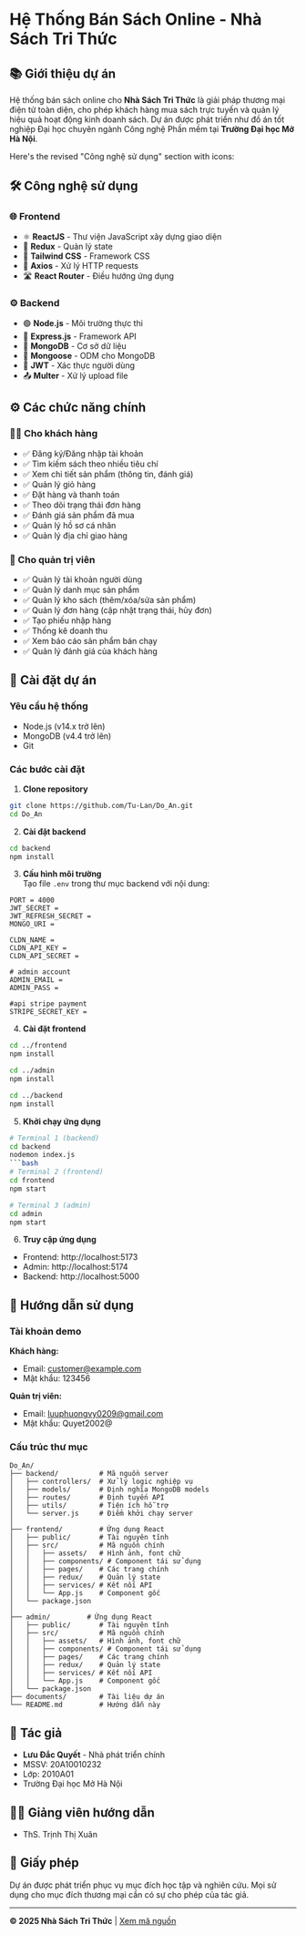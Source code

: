 # Hệ Thống Bán Sách Online - Nhà Sách Tri Thức


## 📚 Giới thiệu dự án
Hệ thống bán sách online cho **Nhà Sách Tri Thức** là giải pháp thương mại điện tử toàn diện, cho phép khách hàng mua sách trực tuyến và quản lý hiệu quả hoạt động kinh doanh sách. Dự án được phát triển như đồ án tốt nghiệp Đại học chuyên ngành Công nghệ Phần mềm tại **Trường Đại học Mở Hà Nội**.

Here's the revised "Công nghệ sử dụng" section with icons:

## 🛠 Công nghệ sử dụng

### 🌐 Frontend
- ⚛️ **ReactJS** - Thư viện JavaScript xây dựng giao diện
- 🔄 **Redux** - Quản lý state
- 🎨 **Tailwind CSS** - Framework CSS
- 📡 **Axios** - Xử lý HTTP requests
- 🛣️ **React Router** - Điều hướng ứng dụng

### ⚙️ Backend
- 🟢 **Node.js** - Môi trường thực thi
- 🚀 **Express.js** - Framework API
- 🍃 **MongoDB** - Cơ sở dữ liệu
- 🦊 **Mongoose** - ODM cho MongoDB
- 🔐 **JWT** - Xác thực người dùng
- 📤 **Multer** - Xử lý upload file

## ⚙️ Các chức năng chính

### 👨‍💼 Cho khách hàng
- ✅ Đăng ký/Đăng nhập tài khoản
- ✅ Tìm kiếm sách theo nhiều tiêu chí
- ✅ Xem chi tiết sản phẩm (thông tin, đánh giá)
- ✅ Quản lý giỏ hàng
- ✅ Đặt hàng và thanh toán
- ✅ Theo dõi trạng thái đơn hàng
- ✅ Đánh giá sản phẩm đã mua
- ✅ Quản lý hồ sơ cá nhân
- ✅ Quản lý địa chỉ giao hàng

### 👑 Cho quản trị viên
- ✅ Quản lý tài khoản người dùng
- ✅ Quản lý danh mục sản phẩm
- ✅ Quản lý kho sách (thêm/xóa/sửa sản phẩm)
- ✅ Quản lý đơn hàng (cập nhật trạng thái, hủy đơn)
- ✅ Tạo phiếu nhập hàng
- ✅ Thống kê doanh thu
- ✅ Xem báo cáo sản phẩm bán chạy
- ✅ Quản lý đánh giá của khách hàng

## 🚀 Cài đặt dự án

### Yêu cầu hệ thống
- Node.js (v14.x trở lên)
- MongoDB (v4.4 trở lên)
- Git

### Các bước cài đặt

1. **Clone repository**
```bash
git clone https://github.com/Tu-Lan/Do_An.git
cd Do_An
```

2. **Cài đặt backend**
```bash
cd backend
npm install
```

3. **Cấu hình môi trường**  
Tạo file `.env` trong thư mục backend với nội dung:
```env
PORT = 4000
JWT_SECRET =
JWT_REFRESH_SECRET =
MONGO_URI = 

CLDN_NAME =
CLDN_API_KEY = 
CLDN_API_SECRET =

# admin account
ADMIN_EMAIL =
ADMIN_PASS = 

#api stripe payment
STRIPE_SECRET_KEY = 
```

4. **Cài đặt frontend**
```bash
cd ../frontend
npm install
```
```bash
cd ../admin
npm install
```
```bash
cd ../backend
npm install
```

5. **Khởi chạy ứng dụng**
```bash
# Terminal 1 (backend)
cd backend
nodemon index.js
```bash
# Terminal 2 (frontend)
cd frontend
npm start
```
```bash
# Terminal 3 (admin)
cd admin
npm start
```

6. **Truy cập ứng dụng**
- Frontend: http://localhost:5173
- Admin: http://localhost:5174
- Backend: http://localhost:5000

## 📖 Hướng dẫn sử dụng

### Tài khoản demo
**Khách hàng:**
- Email: customer@example.com
- Mật khẩu: 123456

**Quản trị viên:**
- Email: luuphuongvy0209@gmail.com
- Mật khẩu: Quyet2002@

### Cấu trúc thư mục
```
Do_An/
├── backend/          # Mã nguồn server
│   ├── controllers/  # Xử lý logic nghiệp vụ
│   ├── models/       # Định nghĩa MongoDB models
│   ├── routes/       # Định tuyến API
│   ├── utils/        # Tiện ích hỗ trợ
│   └── server.js     # Điểm khởi chạy server
│
├── frontend/         # Ứng dụng React
│   ├── public/       # Tài nguyên tĩnh
│   ├── src/          # Mã nguồn chính
│   │   ├── assets/   # Hình ảnh, font chữ
│   │   ├── components/ # Component tái sử dụng
│   │   ├── pages/    # Các trang chính
│   │   ├── redux/    # Quản lý state
│   │   ├── services/ # Kết nối API
│   │   └── App.js    # Component gốc
│   └── package.json
│
├── admin/         # Ứng dụng React
│   ├── public/       # Tài nguyên tĩnh
│   ├── src/          # Mã nguồn chính
│   │   ├── assets/   # Hình ảnh, font chữ
│   │   ├── components/ # Component tái sử dụng
│   │   ├── pages/    # Các trang chính
│   │   ├── redux/    # Quản lý state
│   │   ├── services/ # Kết nối API
│   │   └── App.js    # Component gốc
│   └── package.json
├── documents/        # Tài liệu dự án
└── README.md         # Hướng dẫn này
```


## 👤 Tác giả
- **Lưu Đắc Quyết** - Nhà phát triển chính
- MSSV: 20A10010232
- Lớp: 2010A01
- Trường Đại học Mở Hà Nội

## 👩‍🏫 Giảng viên hướng dẫn
- ThS. Trịnh Thị Xuân

## 📜 Giấy phép
Dự án được phát triển phục vụ mục đích học tập và nghiên cứu. Mọi sử dụng cho mục đích thương mại cần có sự cho phép của tác giả.

---

**© 2025 Nhà Sách Tri Thức** |  [Xem mã nguồn](https://github.com/Tu-Lan/Do_An)
